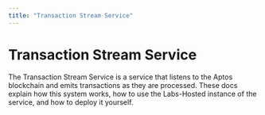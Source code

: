```yaml
---
title: "Transaction Stream Service"
---
```


# Transaction Stream Service

The Transaction Stream Service is a service that listens to the Aptos blockchain and emits transactions as they are processed. These docs explain how this system works, how to use the Labs-Hosted instance of the service, and how to deploy it yourself.
